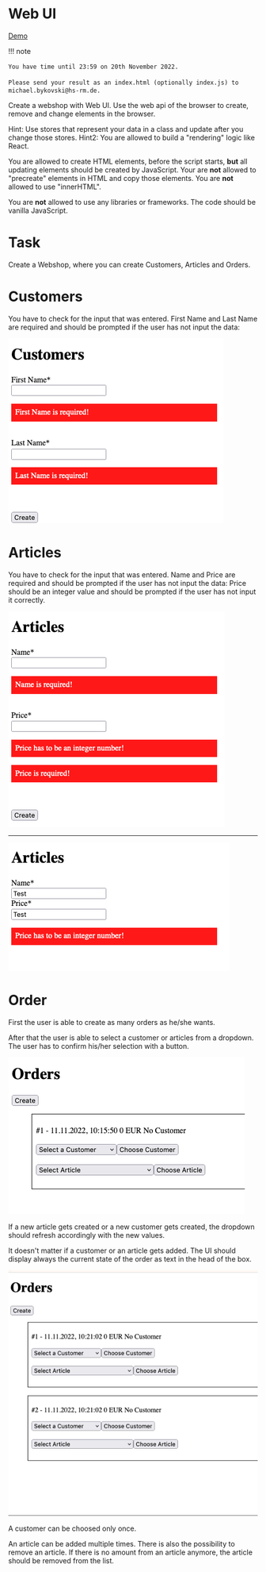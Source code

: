 # Web UI

[Demo](./demo/index.html)

!!! note

    You have time until 23:59 on 20th November 2022.

    Please send your result as an index.html (optionally index.js) to michael.bykovski@hs-rm.de.

Create a webshop with Web UI.
Use the web api of the browser to create, remove and change elements in the browser.

Hint: Use stores that represent your data in a class and update after you change those stores.
Hint2: You are allowed to build a "rendering" logic like React.

You are allowed to create HTML elements, before the script starts, **but** all updating elements should be created by JavaScript.
Your are **not** allowed to "precreate" elements in HTML and copy those elements.
You are **not** allowed to use "innerHTML".

You are **not** allowed to use any libraries or frameworks. The code should be vanilla JavaScript.

# Task

Create a Webshop, where you can create Customers, Articles and Orders.

# Customers

You have to check for the input that was entered.
First Name and Last Name are required and should be prompted if the user has not input the data:

![](./examples/customer_error.png)

# Articles

You have to check for the input that was entered.
Name and Price are required and should be prompted if the user has not input the data:
Price should be an integer value and should be prompted if the user has not input it correctly.

![](./examples/article_required.png)

---

![](./examples/article_int.png)

# Order

First the user is able to create as many orders as he/she wants.

After that the user is able to select a customer or articles from a dropdown.
The user has to confirm his/her selection with a button.

![](./examples/order_selection.png)

If a new article gets created or a new customer gets created, the dropdown should refresh accordingly with the new values.

It doesn't matter if a customer or an article gets added.
The UI should display always the current state of the order as text in the head of the box.

![](./examples/order_selection_order.gif)

A customer can be choosed only once.

An article can be added multiple times. There is also the possibility to remove an article.
If there is no amount from an article anymore, the article should be removed from the list.
